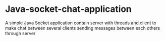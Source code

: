 # Java-socket-chat-application
A simple Java Socket application contain server with threads and client to make chat between several clients sending messages between each others through server
